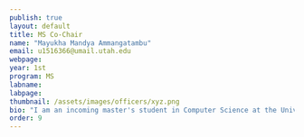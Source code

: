 ```yaml
---
publish: true
layout: default
title: MS Co-Chair
name: "Mayukha Mandya Ammangatambu"
email: u1516366@umail.utah.edu
webpage:
year: 1st
program: MS
labname:
labpage:
thumbnail: /assets/images/officers/xyz.png
bio: "I am an incoming master's student in Computer Science at the University of Utah, I enjoy working on sports analytics, explainable AI, and deep learning, focusing on creating healthcare solutions for underserved communities. I stay updated with the latest trends through the "Linear Digressions" podcast."
order: 9
---
```

